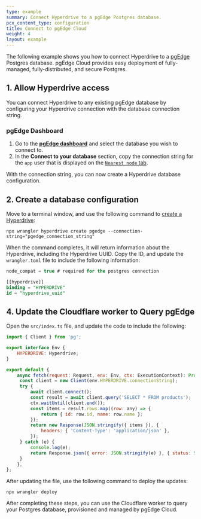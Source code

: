 ```yaml
---
type: example
summary: Connect Hyperdrive to a pgEdge Postgres database.
pcx_content_type: configuration
title: Connect to pgEdge Cloud
weight: 4
layout: example
---
```


The following example shows you how to connect Hyperdrive to a [pgEdge](https://pgedge.com/) Postgres database. pgEdge Cloud provides easy deployment of fully-managed, fully-distributed, and secure Postgres.




## 1. Allow Hyperdrive access

You can connect Hyperdrive to any existing pgEdge database by configuring your Hyperdrive connection with the database connection string.

### pgEdge Dashboard

1. Go to the [**pgEdge dashboard**](https://app.pgedge.com/databases) and select the database you wish to connect to.
2. In the **Connect to your database** section, copy the connection string for the `app` user that is displayed on the [`Nearest node` tab](https://docs.pgedge.com/cloud/database/manage_db#connect-to-your-database). 

With the connection string, you can now create a Hyperdrive database configuration.

## 2. Create a database configuration

Move to a terminal window, and use the following command to [create a Hyperdrive](https://developers.cloudflare.com/hyperdrive/get-started/):

`npx wrangler hyperdrive create pgedge --connection-string="pgedge_connection_string"`

When the command completes, it will return information about the Hyperdrive, including the Hyperdrive UUID. Copy the ID, and update the `wrangler.toml` file to include the following information:

```sql
node_compat = true # required for the postgres connection

[[hyperdrive]]
binding = "HYPERDRIVE"
id = "hyperdrive_uuid"
```

## 4. Update the Cloudflare worker to Query pgEdge

Open the `src/index.ts` file, and update the code to include the following:

```js
import { Client } from 'pg';

export interface Env {
    HYPERDRIVE: Hyperdrive;
}

export default {
    async fetch(request: Request, env: Env, ctx: ExecutionContext): Promise<Response> {
   	 const client = new Client(env.HYPERDRIVE.connectionString);
   	 try {
   		 await client.connect();
   		 const result = await client.query('SELECT * FROM products');
   		 ctx.waitUntil(client.end());
   		 const items = result.rows.map((row: any) => {
   			 return { id: row.id, name: row.name };
   		 });
   		 return new Response(JSON.stringify({ items }), {
   			 headers: { 'Content-Type': 'application/json' },
   		 });
   	 } catch (e) {
   		 console.log(e);
   		 return Response.json({ error: JSON.stringify(e) }, { status: 500 });
   	 }
    },
};
```

After updating the file, use the following command to deploy the updates:

`npx wrangler deploy`

After completing these steps, you can use the Cloudflare worker to query your Postgres database, provisioned and managed by pgEdge Cloud. 




















